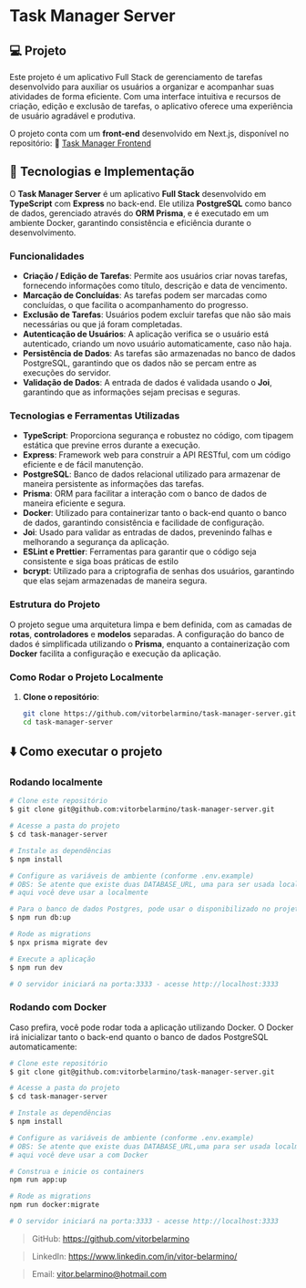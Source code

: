 # Task Manager Server

## 💻 Projeto

Este projeto é um aplicativo Full Stack de gerenciamento de tarefas desenvolvido para auxiliar os usuários a organizar e acompanhar suas atividades de forma eficiente. Com uma interface intuitiva e recursos de criação, edição e exclusão de tarefas, o aplicativo oferece uma experiência de usuário agradável e produtiva.

O projeto conta com um **front-end** desenvolvido em Next.js, disponível no repositório:
🔗 [Task Manager Frontend](https://github.com/vitorbelarmino/task-manager-app)

## 📝 Tecnologias e Implementação

O **Task Manager Server** é um aplicativo **Full Stack** desenvolvido em **TypeScript** com **Express** no back-end. Ele utiliza **PostgreSQL** como banco de dados, gerenciado através do **ORM Prisma**, e é executado em um ambiente Docker, garantindo consistência e eficiência durante o desenvolvimento.

### Funcionalidades

- **Criação / Edição de Tarefas**: Permite aos usuários criar novas tarefas, fornecendo informações como título, descrição e data de vencimento.
- **Marcação de Concluídas**: As tarefas podem ser marcadas como concluídas, o que facilita o acompanhamento do progresso.
- **Exclusão de Tarefas**: Usuários podem excluir tarefas que não são mais necessárias ou que já foram completadas.
- **Autenticação de Usuários**: A aplicação verifica se o usuário está autenticado, criando um novo usuário automaticamente, caso não haja.
- **Persistência de Dados**: As tarefas são armazenadas no banco de dados PostgreSQL, garantindo que os dados não se percam entre as execuções do servidor.
- **Validação de Dados**: A entrada de dados é validada usando o **Joi**, garantindo que as informações sejam precisas e seguras.

### Tecnologias e Ferramentas Utilizadas

- **TypeScript**: Proporciona segurança e robustez no código, com tipagem estática que previne erros durante a execução.
- **Express**: Framework web para construir a API RESTful, com um código eficiente e de fácil manutenção.
- **PostgreSQL**: Banco de dados relacional utilizado para armazenar de maneira persistente as informações das tarefas.
- **Prisma**: ORM para facilitar a interação com o banco de dados de maneira eficiente e segura.
- **Docker**: Utilizado para containerizar tanto o back-end quanto o banco de dados, garantindo consistência e facilidade de configuração.
- **Joi**: Usado para validar as entradas de dados, prevenindo falhas e melhorando a segurança da aplicação.
- **ESLint e Prettier**: Ferramentas para garantir que o código seja consistente e siga boas práticas de estilo
- **bcrypt**: Utilizado para a criptografia de senhas dos usuários, garantindo que elas sejam armazenadas de maneira segura.

### Estrutura do Projeto

O projeto segue uma arquitetura limpa e bem definida, com as camadas de **rotas**, **controladores** e **modelos** separadas. A configuração do banco de dados é simplificada utilizando o **Prisma**, enquanto a containerização com **Docker** facilita a configuração e execução da aplicação.

### Como Rodar o Projeto Localmente

1. **Clone o repositório**:
   ```bash
   git clone https://github.com/vitorbelarmino/task-manager-server.git
   cd task-manager-server


## ⬇️ Como executar o projeto

### Rodando localmente
```bash
# Clone este repositório
$ git clone git@github.com:vitorbelarmino/task-manager-server.git 

# Acesse a pasta do projeto
$ cd task-manager-server

# Instale as dependências
$ npm install

# Configure as variáveis de ambiente (conforme .env.example)
# OBS: Se atente que existe duas DATABASE_URL, uma para ser usada localmente e outra para com o Docker
# aqui você deve usar a localmente 

# Para o banco de dados Postgres, pode usar o disponibilizado no projeto com Docker, usando o comando abaixo.
$ npm run db:up

# Rode as migrations
$ npx prisma migrate dev

# Execute a aplicação
$ npm run dev

# O servidor iniciará na porta:3333 - acesse http://localhost:3333
```

### Rodando com Docker
Caso prefira, você pode rodar toda a aplicação utilizando Docker. O Docker irá inicializar tanto o back-end quanto o banco de dados PostgreSQL automaticamente:
```bash
# Clone este repositório
$ git clone git@github.com:vitorbelarmino/task-manager-server.git 

# Acesse a pasta do projeto
$ cd task-manager-server

# Instale as dependências
$ npm install

# Configure as variáveis de ambiente (conforme .env.example)
# OBS: Se atente que existe duas DATABASE_URL,uma para ser usada localmente e outra para com o Docker
# aqui você deve usar a com Docker

# Construa e inicie os containers
npm run app:up

# Rode as migrations
npm run docker:migrate

# O servidor iniciará na porta:3333 - acesse http://localhost:3333
```

> GitHub: https://github.com/vitorbelarmino

> LinkedIn: https://www.linkedin.com/in/vitor-belarmino/

> Email: vitor.belarmino@hotmail.com
